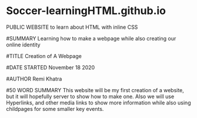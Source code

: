# Soccer-learningHTML.github.io
PUBLIC WEBSITE to learn about HTML with inline CSS


#SUMMARY
Learning how to make a webpage while also creating our online identity


#TITLE
Creation of A Webpage


#DATE STARTED
November 18 2020


#AUTHOR
Remi Khatra


#50 WORD SUMMARY
This website will be my first creation of a website, but it will hopefully server to show how to make one. Also we will use Hyperlinks, and other media links to show more information while also using childpages
for some smaller key events.
